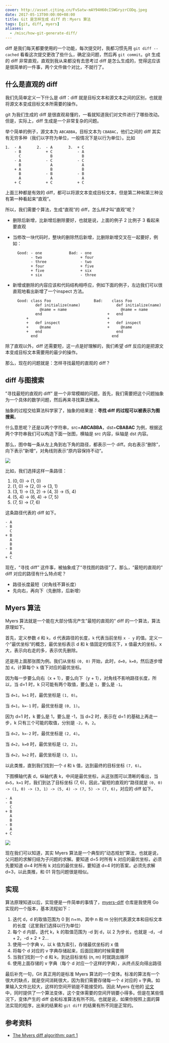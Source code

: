 ```yaml
---
cover: http://asset.cjting.cn/FvSatw-mAY94H60cISWGryzrCODq.jpeg
date: 2017-05-13T00:00:00+08:00
title: Git 是怎样生成 diff 的：Myers 算法
tags: [git, diff, myers]
aliases:
  - /misc/how-git-generate-diff/
---
```

diff 是我们每天都要使用的一个功能，每次提交时，我都习惯先用 `git diff --cached` 看看这次提交更改了些什么，确定没问题，然后再 `git commit`。git 生成的 diff 非常直观，直观到我从来都没有去思考过 diff 是怎么生成的，觉得这应该是很简单的一件事，两个文件做个对比，不就行了。

<!--more-->

## 什么是直观的 diff

我们先简单定义一下什么是 diff：diff 就是目标文本和源文本之间的区别，也就是将源文本变成目标文本所需要的操作。

git 为我们生成的 diff 是很直观易懂的，一看就知道我们对文件进行了哪些改动。但是，实际上，diff 生成是一个非常复杂的问题。

举个简单的例子，源文本为 `ABCABBA`，目标文本为 `CBABAC`，他们之间的 diff 其实有无穷多种（我们以字符为单位，一般情况下是以行为单位）。比如

```text
1.  - A       2.  - A       3.  + C
    - B           + C           - A
      C             B             B
    - A           - C           - C
      B             A             A
    + A             B             B
      B           - B           - B
      A             A             A
    + C           + C           + C
```

上面三种都是有效的 diff，都可以将源文本变成目标文本，但是第二种和第三种没有第一种看起来“直观”。

所以，我们需要个算法，生成“直观”的 diff，怎么样才叫“直观”呢？

- 删除后新增，比新增后删除要好，也就是说，上面的例子 2 比例子 3 看起来要直观
- 当修改一块代码时，整块的删除然后新增，比删除新增交叉在一起要好，例如：

    ```text
      Good: - one            Bad: - one
            - two                 + four
            - three               - two
            + four                + five
            + five                + six
            + six                 - three
    ```

- 新增或删除的内容应该和代码结构相呼应，例如下面的例子，左边我们可以很直观地看出新增了一个inspect 方法。

    ```text
      Good: class Foo                   Bad:    class Foo
              def initialize(name)                def initialize(name)
                @name = name                        @name = name
              end                             +   end
          +                                   +
          +   def inspect                     +   def inspect
          +     @name                         +     @name
          +   end                                 end
            end                                 end
    ```

除了直观以外，diff 还需要短，这一点是好理解的，我们希望 diff 反应的是把源文本变成目标文本需要用的最少的操作。

那么，现在的问题就是：怎样寻找最短的直观的 diff？

## diff 与图搜索

”寻找最短的直观的 diff” 是一个非常模糊的问题，首先，我们需要把这个问题抽象为一个具体的数学问题，然后再来寻找算法解决。

抽象的过程交给算法科学家了，抽象的结果是：**寻找 diff 的过程可以被表示为图搜索**。

什么意思呢？还是以两个字符串，src=**ABCABBA**，dst=**CBABAC** 为例，根据这两个字符串我们可以构造下面一张图，横轴是 src 内容，纵轴是 dst 内容。

那么，图中每一条从左上角到右下角的路径，都表示一个 diff。向右表示“删除”，向下表示”新增“，对角线则表示“原内容保持不动“。

![](http://asset.cjting.cn/9b85365dgy1ffjxfo7r42j20lm0nudhx.jpg)

比如，我们选择这样一条路径：

1. (0, 0) -> (1, 0)
2. (1, 0) -> (2, 0) -> (3, 1)
3. (3, 1) -> (3, 2) -> (4, 3) -> (5, 4)
4. (5, 4) -> (6, 4) -> (7, 5)
5. (7, 5) -> (7, 6)

这条路径代表的 diff 如下。

```text
- A
- B
  C
+ B
  A
  B
- B
  A
+ C
```

现在，“寻找 diff” 这件事，被抽象成了“寻找图的路径”了。那么，“最短的直观的” diff 对应的路径有什么特点呢？

- 路径长度最短（对角线不算长度）
- 先向右，再向下（先删除，后新增）

## Myers 算法

Myers 算法就是一个能在大部分情况产生”最短的直观的“ diff 的一个算法，算法原理如下。

首先，定义参数 `d` 和 `k`，d 代表路径的长度，`k` 代表当前坐标 `x - y` 的值。定义一个”最优坐标“的概念，最优坐标表示 d 和 k 值固定的情况下，x 值最大的坐标。x 大，表示向右走的多，表示优先删除。

还是用上面那张图为例。我们从坐标 `(0, 0)` 开始，此时，`d=0`，`k=0`，然后逐步增加 `d`，计算每个 `k` 值下对应的最优坐标。

因为每一步要么向右（x + 1），要么向下（y + 1），对角线不影响路径长度，所以，当 d=1 时，k 只可能有两个取值，要么是 `1`，要么是 `-1`。

当 `d=1`，`k=1` 时，最优坐标是 `(1, 0)`。

当 `d=1`，`k=-1` 时，最优坐标是 `(0, 1)`。

因为 d=1 时，k 要么是 1，要么是 -1，当 d=2 时，表示在 d=1 的基础上再走一步，k 只有三个可能的取值，分别是 `-2`，`0`，`2`。

当 `d=2`，`k=-2` 时，最优坐标是 `(2, 4)`。

当 `d=2`，`k=0` 时，最优坐标是 `(2, 2)`。

当 `d=2`，`k=2` 时，最优坐标是 `(3, 1)`。

以此类推，直到我们找到一个 `d` 和 `k` 值，达到最终的目标坐标 `(7, 6)`。

下图横轴代表 d，纵轴代表 k，中间是最优坐标，从这张图可以清晰的看出，当 `d=5`，`k=1` 时，我们到达了目标坐标 (7, 6)，因此，”最短的直观的“路径就是 `(0, 0) -> (1, 0) -> (3, 1) -> (5, 4) -> (7, 5) -> (7, 6)`，对应的 diff 如下。

```text
- A
- B
  C
+ B
  A
  B
- B
  A
+ C
```

![](http://asset.cjting.cn/9b85365dgy1ffjz1967znj20p20k9gmg.jpg)

现在我们可以知道，其实 Myers 算法是一个典型的”动态规划“算法，也就是说，父问题的求解归结为子问题的求解。要知道 d=5 时所有 k 对应的最优坐标，必须先要知道 d=4 时所有 k 对应的最优坐标，要知道 d=4 时的答案，必须先求解 d=3，以此类推，和 01 背包问题很是相似。

## 实现

算法原理知道以后，实现便是一件简单的事情了，[myers-diff](https://github.com/cj1128/myers-diff) 仓库是我使用 Go 实现的一个版本，基本流程如下：

1. 迭代 d，d 的取值范围为 0 到 n+m，其中 n 和 m 分别代表源文本和目标文本的长度（这里我们选择以行为单位）
2. 每个 d 内部，迭代 k，k 的取值范围为 -d 到 d，以 2 为步长，也就是 -d，-d + 2，-d + 2 + 2...
3. 使用一个字典 v，以 k 值为索引，存储最优坐标的 x 值
4. 将每个 d 对应的 v 字典存储起来，后面回溯的时候需要用
5. 当我们找到一个 d 和 k，到达目标坐标 (n, m) 时就跳出循环
6. 使用上面存储的 v 字典（每个 d 对应一个这样的字典），从终点反向得出路径

最后补充一句，Git 真正用的是标准 Myers 算法的一个变体。标准的算法有一个很大的缺点，就是空间消耗很大，因为我们需要存储每一个 `d` 对应的 `v` 字典。如果输入文件比较大，这样的空间开销是不能接受的。因此 Myers 在他的 [论文](http://www.xmailserver.org/diff2.pdf) 中，同时提供了一个算法变体，这个变体需要的空间开销要小得多。但是在某些情况下，变体产生的 diff 会和标准算法有所不同。也就是说，如果你按照上面的算法实现的程序，出来的结果和 `git diff` 的结果有所不同是正常的。

## 参考资料

- [The Myers diff algorithm: part 1](https://blog.jcoglan.com/2017/02/12/the-myers-diff-algorithm-part-1/)

